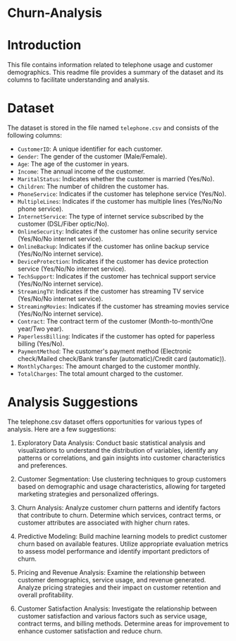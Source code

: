 # Churn-Analysis

# Introduction
This file contains information related to telephone usage and customer demographics. This readme file provides a summary of the dataset and its columns to facilitate understanding and analysis.

# Dataset
The dataset is stored in the file named `telephone.csv` and consists of the following columns:

- `CustomerID`: A unique identifier for each customer.
- `Gender`: The gender of the customer (Male/Female).
- `Age`: The age of the customer in years.
- `Income`: The annual income of the customer.
- `MaritalStatus`: Indicates whether the customer is married (Yes/No).
- `Children`: The number of children the customer has.
- `PhoneService`: Indicates if the customer has telephone service (Yes/No).
- `MultipleLines`: Indicates if the customer has multiple lines (Yes/No/No phone service).
- `InternetService`: The type of internet service subscribed by the customer (DSL/Fiber optic/No).
- `OnlineSecurity`: Indicates if the customer has online security service (Yes/No/No internet service).
- `OnlineBackup`: Indicates if the customer has online backup service (Yes/No/No internet service).
- `DeviceProtection`: Indicates if the customer has device protection service (Yes/No/No internet service).
- `TechSupport`: Indicates if the customer has technical support service (Yes/No/No internet service).
- `StreamingTV`: Indicates if the customer has streaming TV service (Yes/No/No internet service).
- `StreamingMovies`: Indicates if the customer has streaming movies service (Yes/No/No internet service).
- `Contract`: The contract term of the customer (Month-to-month/One year/Two year).
- `PaperlessBilling`: Indicates if the customer has opted for paperless billing (Yes/No).
- `PaymentMethod`: The customer's payment method (Electronic check/Mailed check/Bank transfer (automatic)/Credit card (automatic)).
- `MonthlyCharges`: The amount charged to the customer monthly.
- `TotalCharges`: The total amount charged to the customer.

# Analysis Suggestions
The telephone.csv dataset offers opportunities for various types of analysis. Here are a few suggestions:

1. Exploratory Data Analysis: Conduct basic statistical analysis and visualizations to understand the distribution of variables, identify any patterns or correlations, and gain insights into customer characteristics and preferences.

2. Customer Segmentation: Use clustering techniques to group customers based on demographic and usage characteristics, allowing for targeted marketing strategies and personalized offerings.

3. Churn Analysis: Analyze customer churn patterns and identify factors that contribute to churn. Determine which services, contract terms, or customer attributes are associated with higher churn rates.

4. Predictive Modeling: Build machine learning models to predict customer churn based on available features. Utilize appropriate evaluation metrics to assess model performance and identify important predictors of churn.

5. Pricing and Revenue Analysis: Examine the relationship between customer demographics, service usage, and revenue generated. Analyze pricing strategies and their impact on customer retention and overall profitability.

6. Customer Satisfaction Analysis: Investigate the relationship between customer satisfaction and various factors such as service usage, contract terms, and billing methods. Determine areas for improvement to enhance customer satisfaction and reduce churn.


